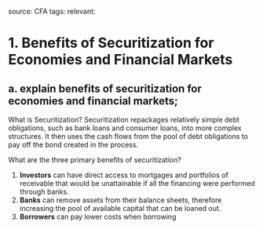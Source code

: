 source: CFA
tags: 
relevant: 

# 1. Benefits of Securitization for Economies and Financial Markets

## a. explain benefits of securitization for economies and financial markets;

What is Securitization?
Securitization repackages relatively simple debt obligations, such as bank loans and consumer loans, into more complex structures. It then uses the cash flows from the pool of debt obligations to pay off the bond created in the process.

What are the three primary benefits of securitization?
1. **Investors** can have direct access to mortgages and portfolios of receivable that would be unattainable if all the financing were performed through banks.
2. **Banks** can remove assets from their balance sheets, therefore increasing the pool of available capital that can be loaned out.
3. **Borrowers** can pay lower costs when borrowing